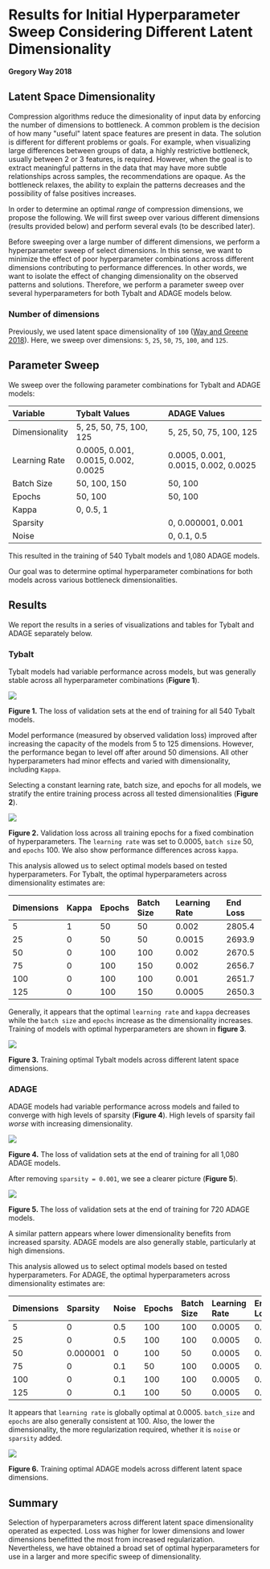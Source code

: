 # Results for Initial Hyperparameter Sweep Considering Different Latent Dimensionality

**Gregory Way 2018**

## Latent Space Dimensionality

Compression algorithms reduce the dimesionality of input data by enforcing the number of dimensions to bottleneck.
A common problem is the decision of how many "useful" latent space features are present in data.
The solution is different for different problems or goals.
For example, when visualizing large differences between groups of data, a highly restrictive bottleneck, usually between 2 or 3 features, is required.
However, when the goal is to extract meaningful patterns in the data that may have more subtle relationships across samples, the recommendations are opaque.
As the bottleneck relaxes, the ability to explain the patterns decreases and the possibility of false positives increases.

In order to determine an optimal _range_ of compression dimensions, we propose the following.
We will first sweep over various different dimensions (results provided below) and perform several evals (to be described later).

Before sweeping over a large number of different dimensions, we perform a hyperparameter sweep of select dimensions.
In this sense, we want to minimize the effect of poor hyperparameter combinations across different dimensions contributing to performance differences.
In other words, we want to isolate the effect of changing dimensionality on the observed patterns and solutions.
Therefore, we perform a parameter sweep over several hyperparameters for both Tybalt and ADAGE models below.

### Number of dimensions

Previously, we used latent space dimensionality of `100` ([Way and Greene 2018](https://doi.org/10.1142/9789813235533_0008)).
Here, we sweep over dimensions: `5`, `25`, `50`, `75`, `100`, and `125`.

## Parameter Sweep

We sweep over the following parameter combinations for Tybalt and ADAGE models:

| Variable | Tybalt Values | ADAGE Values |
| :------- | :------------ | :----------- |
| Dimensionality | 5, 25, 50, 75, 100, 125 | 5, 25, 50, 75, 100, 125 |
| Learning Rate | 0.0005, 0.001, 0.0015, 0.002, 0.0025 | 0.0005, 0.001, 0.0015, 0.002, 0.0025 |
| Batch Size | 50, 100, 150 | 50, 100 |
| Epochs | 50, 100 | 50, 100 |
| Kappa | 0, 0.5, 1 | |
| Sparsity | | 0, 0.000001, 0.001 |
| Noise | | 0, 0.1, 0.5 |

This resulted in the training of 540 Tybalt models and 1,080 ADAGE models.

Our goal was to determine optimal hyperparameter combinations for both models across various bottleneck dimensionalities.

## Results

We report the results in a series of visualizations and tables for Tybalt and ADAGE separately below.

### Tybalt

Tybalt models had variable performance across models, but was generally stable across all hyperparameter combinations (**Figure 1**).

![](figures/z_param_tybalt/z_parameter_tybalt.png?raw=true)

**Figure 1.** The loss of validation sets at the end of training for all 540 Tybalt models.

Model performance (measured by observed validation loss) improved after increasing the capacity of the models from 5 to 125 dimensions.
However, the performance began to level off after around 50 dimensions.
All other hyperparameters had minor effects and varied with dimensionality, including `Kappa`.

Selecting a constant learning rate, batch size, and epochs for all models, we stratify the entire training process across all tested dimensionalities (**Figure 2**).

![](figures/z_param_tybalt/z_parameter_tybalt_training.png?raw=true)

**Figure 2.** Validation loss across all training epochs for a fixed combination of hyperparameters.
The `learning rate` was set to 0.0005, `batch size` 50, and `epochs` 100.
We also show performance differences across `kappa`.

This analysis allowed us to select optimal models based on tested hyperparameters.
For Tybalt, the optimal hyperparameters across dimensionality estimates are:

| Dimensions | Kappa | Epochs | Batch Size | Learning Rate | End Loss |
| :--------- | :---- | :----- | :--------- | :------------ | :------- |
| 5 | 1 | 50 | 50 | 0.002 | 2805.4 |
| 25 | 0 | 50 | 50 | 0.0015 | 2693.9 |
| 50 | 0 | 100 | 100 | 0.002 | 2670.5 |
| 75 | 0 | 100 | 150  | 0.002 | 2656.7 |
| 100 | 0 | 100 | 100 | 0.001 | 2651.7 |
| 125 | 0 | 100 | 150 | 0.0005 | 2650.3 |

Generally, it appears that the optimal `learning rate` and `kappa` decreases while the `batch size` and `epochs` increase as the dimensionality increases.
Training of models with optimal hyperparameters are shown in **figure 3**.

![](figures/z_param_tybalt/z_parameter_tybalt_best.png?raw=true)

**Figure 3.** Training optimal Tybalt models across different latent space dimensions.

### ADAGE

ADAGE models had variable performance across models and failed to converge with high levels of sparsity (**Figure 4**).
High levels of sparsity fail _worse_ with increasing dimensionality.

![](figures/z_param_adage_tied_weights/z_parameter_adage_tiedweights.png?raw=true)

**Figure 4.** The loss of validation sets at the end of training for all 1,080 ADAGE models.

After removing `sparsity = 0.001`, we see a clearer picture (**Figure 5**).

![](figures/z_param_adage_tied_weights/z_parameter_adage_remove_sparsity_tiedweights.png?raw=true)

**Figure 5.** The loss of validation sets at the end of training for 720 ADAGE models.

A similar pattern appears where lower dimensionality benefits from increased sparsity.
ADAGE models are also generally stable, particularly at high dimensions.

This analysis allowed us to select optimal models based on tested hyperparameters.
For ADAGE, the optimal hyperparameters across dimensionality estimates are:

| Dimensions | Sparsity | Noise | Epochs | Batch Size | Learning Rate | End Loss |
| :--------- | :------- | :---- | :----- | :--------- | :------------ | :------- |
| 5 | 0 | 0.5 | 100 | 100 | 0.0005 | 0.021 |
| 25 | 0 | 0.5 | 100 | 100 | 0.0005 | 0.012 |
| 50 | 0.000001 | 0 | 100 | 50 | 0.0005 | 0.011 |
| 75 | 0 | 0.1 | 50 | 100  | 0.0005 | 0.010 |
| 100 | 0 | 0.1 | 100 | 100 | 0.0005 | 0.010 |
| 125 | 0 | 0.1 | 100 | 50 | 0.0005 | 0.009 |

It appears that `learning rate` is globally optimal at 0.0005.
`batch_size` and `epochs` are also generally consistent at 100.
Also, the lower the dimensionality, the more regularization required, whether it is `noise` or `sparsity` added.

![](figures/z_param_adage_tied_weights/z_parameter_adage_best_tiedweights.png?raw=true)

**Figure 6.** Training optimal ADAGE models across different latent space dimensions.

## Summary

Selection of hyperparameters across different latent space dimensionality operated as expected.
Loss was higher for lower dimensions and lower dimensions benefitted the most from increased regularization.
Nevertheless, we have obtained a broad set of optimal hyperparameters for use in a larger and more specific sweep of dimensionality.


